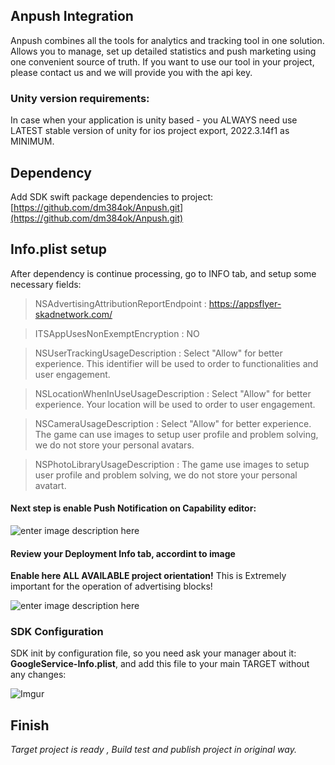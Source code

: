 ## Anpush Integration
Anpush combines all the tools for analytics and tracking tool in one solution.
Allows you to manage, set up detailed statistics and push marketing using one convenient source of truth.
If you want to use our tool in your project, please contact us and we will provide you with the api key.

### Unity version requirements:
In case when your application is unity based - you ALWAYS need use LATEST stable version of unity for ios project export, 2022.3.14f1 as MINIMUM.

## Dependency 
Add SDK swift package dependencies to project: [https://github.com/dm384ok/Anpush.git](https://github.com/dm384ok/Anpush.git)

## Info.plist setup
After dependency is continue processing, go to INFO tab, and setup some necessary fields:

> NSAdvertisingAttributionReportEndpoint : https://appsflyer-skadnetwork.com/

> ITSAppUsesNonExemptEncryption  :  NO

> NSUserTrackingUsageDescription : Select "Allow" for better experience. This identifier will be used to  order to functionalities and user engagement.

> NSLocationWhenInUseUsageDescription : Select "Allow" for better experience. Your location will be used to order to user engagement.

> NSCameraUsageDescription : Select "Allow" for better experience. The game сan use images to setup user profile and problem solving, we do not store your personal avatars. 

> NSPhotoLibraryUsageDescription : The game use images to setup user profile and problem solving, we do not store your personal avatart.

#### Next step is enable **Push Notification** on Capability editor:

![enter image description here](https://i.imgur.com/bg1UMSz.png)

#### Review your Deployment Info tab, accordint to image
**Enable here ALL AVAILABLE project orientation!** 
This is Extremely important for the operation of advertising blocks!

![enter image description here](https://i.imgur.com/g1HDkvC.png)

### SDK Configuration
SDK init by configuration file, so you need ask your manager about it: **GoogleService-Info.plist**, and add this file to your main TARGET without any changes:

![Imgur](https://i.imgur.com/Jvh88dC.png)

## Finish

*Target project is ready , Build test and publish project in original way.*





